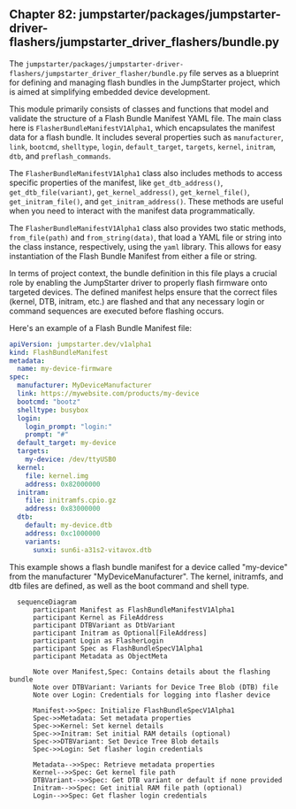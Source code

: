 ## Chapter 82: jumpstarter/packages/jumpstarter-driver-flashers/jumpstarter_driver_flashers/bundle.py

 The `jumpstarter/packages/jumpstarter-driver-flashers/jumpstarter_driver_flasher/bundle.py` file serves as a blueprint for defining and managing flash bundles in the JumpStarter project, which is aimed at simplifying embedded device development.

   This module primarily consists of classes and functions that model and validate the structure of a Flash Bundle Manifest YAML file. The main class here is `FlasherBundleManifestV1Alpha1`, which encapsulates the manifest data for a flash bundle. It includes several properties such as `manufacturer`, `link`, `bootcmd`, `shelltype`, `login`, `default_target`, `targets`, `kernel`, `initram`, `dtb`, and `preflash_commands`.

   The `FlasherBundleManifestV1Alpha1` class also includes methods to access specific properties of the manifest, like `get_dtb_address()`, `get_dtb_file(variant)`, `get_kernel_address()`, `get_kernel_file()`, `get_initram_file()`, and `get_initram_address()`. These methods are useful when you need to interact with the manifest data programmatically.

   The `FlasherBundleManifestV1Alpha1` class also provides two static methods, `from_file(path)` and `from_string(data)`, that load a YAML file or string into the class instance, respectively, using the `yaml` library. This allows for easy instantiation of the Flash Bundle Manifest from either a file or string.

   In terms of project context, the bundle definition in this file plays a crucial role by enabling the JumpStarter driver to properly flash firmware onto targeted devices. The defined manifest helps ensure that the correct files (kernel, DTB, initram, etc.) are flashed and that any necessary login or command sequences are executed before flashing occurs.

   Here's an example of a Flash Bundle Manifest file:

```yaml
apiVersion: jumpstarter.dev/v1alpha1
kind: FlashBundleManifest
metadata:
  name: my-device-firmware
spec:
  manufacturer: MyDeviceManufacturer
  link: https://mywebsite.com/products/my-device
  bootcmd: "bootz"
  shelltype: busybox
  login:
    login_prompt: "login:"
    prompt: "#"
  default_target: my-device
  targets:
    my-device: /dev/ttyUSB0
  kernel:
    file: kernel.img
    address: 0x82000000
  initram:
    file: initramfs.cpio.gz
    address: 0x83000000
  dtb:
    default: my-device.dtb
    address: 0xc1000000
    variants:
      sunxi: sun6i-a31s2-vitavox.dtb
```

This example shows a flash bundle manifest for a device called "my-device" from the manufacturer "MyDeviceManufacturer". The kernel, initramfs, and dtb files are defined, as well as the boot command and shell type.

 ```mermaid
   sequenceDiagram
       participant Manifest as FlashBundleManifestV1Alpha1
       participant Kernel as FileAddress
       participant DTBVariant as DtbVariant
       participant Initram as Optional[FileAddress]
       participant Login as FlasherLogin
       participant Spec as FlashBundleSpecV1Alpha1
       participant Metadata as ObjectMeta

       Note over Manifest,Spec: Contains details about the flashing bundle
       Note over DTBVariant: Variants for Device Tree Blob (DTB) file
       Note over Login: Credentials for logging into flasher device

       Manifest->>Spec: Initialize FlashBundleSpecV1Alpha1
       Spec->>Metadata: Set metadata properties
       Spec->>Kernel: Set kernel details
       Spec->>Initram: Set initial RAM details (optional)
       Spec->>DTBVariant: Set Device Tree Blob details
       Spec->>Login: Set flasher login credentials

       Metadata-->>Spec: Retrieve metadata properties
       Kernel-->>Spec: Get kernel file path
       DTBVariant-->>Spec: Get DTB variant or default if none provided
       Initram-->>Spec: Get initial RAM file path (optional)
       Login-->>Spec: Get flasher login credentials
   ```